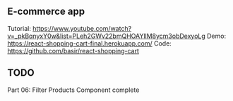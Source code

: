 ## E-commerce app

Tutorial: https://www.youtube.com/watch?v=_pkBqnyxY0w&list=PLeh2GWv22bmQHOAYllM8ycm3obDexyoLg
Demo: https://react-shopping-cart-final.herokuapp.com/
Code: https://github.com/basir/react-shopping-cart

## TODO
Part 06: Filter Products Component complete
